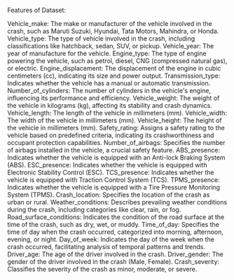 Features of Dataset:

Vehicle_make: The make or manufacturer of the vehicle involved in the crash, such as Maruti Suzuki, Hyundai, Tata Motors, Mahindra, or Honda.
Vehicle_type: The type of vehicle involved in the crash, including classifications like hatchback, sedan, SUV, or pickup.
Vehicle_year: The year of manufacture for the vehicle.
Engine_type: The type of engine powering the vehicle, such as petrol, diesel, CNG (compressed natural gas), or electric.
Engine_displacement: The displacement of the engine in cubic centimeters (cc), indicating its size and power output.
Transmission_type: Indicates whether the vehicle has a manual or automatic transmission.
Number_of_cylinders: The number of cylinders in the vehicle's engine, influencing its performance and efficiency.
Vehicle_weight: The weight of the vehicle in kilograms (kg), affecting its stability and crash dynamics.
Vehicle_length: The length of the vehicle in millimeters (mm).
Vehicle_width: The width of the vehicle in millimeters (mm).
Vehicle_height: The height of the vehicle in millimeters (mm).
Safety_rating: Assigns a safety rating to the vehicle based on predefined criteria, indicating its crashworthiness and occupant protection capabilities.
Number_of_airbags: Specifies the number of airbags installed in the vehicle, a crucial safety feature.
ABS_presence: Indicates whether the vehicle is equipped with an Anti-lock Braking System (ABS).
ESC_presence: Indicates whether the vehicle is equipped with Electronic Stability Control (ESC).
TCS_presence: Indicates whether the vehicle is equipped with Traction Control System (TCS).
TPMS_presence: Indicates whether the vehicle is equipped with a Tire Pressure Monitoring System (TPMS).
Crash_location: Specifies the location of the crash as urban or rural.
Weather_conditions: Describes prevailing weather conditions during the crash, including categories like clear, rain, or fog.
Road_surface_conditions: Indicates the condition of the road surface at the time of the crash, such as dry, wet, or muddy.
Time_of_day: Specifies the time of day when the crash occurred, categorized into morning, afternoon, evening, or night.
Day_of_week: Indicates the day of the week when the crash occurred, facilitating analysis of temporal patterns and trends.
Driver_age: The age of the driver involved in the crash.
Driver_gender: The gender of the driver involved in the crash (Male, Female).
Crash_severity: Classifies the severity of the crash as minor, moderate, or severe.

